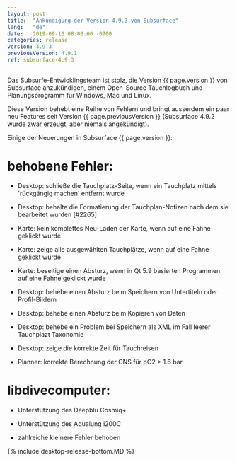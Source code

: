 ```yaml
---
layout: post
title:  "Ankündigung der Version 4.9.3 von Subsurface"
lang:   "de"
date:   2019-09-10 08:00:00 -0700
categories: release
version: 4.9.3
previousVersion: 4.9.1
ref: subsurface-4.9.3
---
```


Das Subsurfe-Entwicklingsteam ist stolz, die Version {{ page.version }} von Subsurface anzukündigen, einem Open-Source Tauchlogbuch und -Planungsprogramm für Windows, Mac und Linux. 

Diese Version behebt eine Reihe von Fehlern und bringt ausserdem ein paar neu Features seit Version {{ page.previousVersion }} (Subsurface 4.9.2 wurde zwar erzeugt, aber niemals angekündigt).

Einige der Neuerungen in Subsurface {{ page.version }}:


# behobene Fehler:

  - Desktop: schließe die Tauchplatz-Seite, wenn ein Tauchplatz mittels 'rückgängig machen' entfernt wurde

  - Desktop: behalte die Formatierung der Tauchplan-Notizen nach dem sie bearbeitet wurden \[\#2265\]

  - Karte: kein komplettes Neu-Laden der Karte, wenn auf eine Fahne geklickt wurde

  - Karte: zeige alle ausgewählten Tauchplätze, wenn auf eine Fahne geklickt wurde

  - Karte: beseitige einen Absturz, wenn in Qt 5.9 basierten Programmen auf eine Fahne geklickt wurde

  - Desktop: behebe einen Absturz beim Speichern von Untertiteln oder Profil-Bildern

  - Desktop: behebe einen Absturz beim Kopieren von Daten

  - Desktop: behebe ein Problem bei Speichern als XML im Fall leerer Tauchplazt Taxonomie

  - Desktop: zeige die korrekte Zeit für Tauchreisen

  - Planner: korrekte Berechnung der CNS für pO2 \> 1.6 bar

# libdivecomputer:

  - Unterstützung des Deepblu Cosmiq+

  - Unterstützung des Aqualung i200C

  - zahlreiche kleinere Fehler behoben


{% include desktop-release-bottom.MD %}
